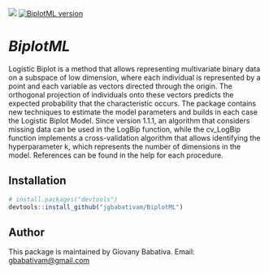 ![](https://cranlogs.r-pkg.org/badges/grand-total/BiplotML)
[![BiplotML version](https://badge.fury.io/js/BiplotML.svg)](//npmjs.com/package/BiplotML)

# *BiplotML*

Logistic Biplot is a method that allows representing multivariate binary data on a subspace of low dimension, where each individual is represented by a point and each variable as vectors directed through the origin. The orthogonal projection of individuals onto these vectors predicts the expected probability that the characteristic occurs. The package contains new techniques to estimate the model parameters and builds in each case the Logistic Biplot Model. Since version 1.1.1, an algorithm that considers missing data can be used in the LogBip function, while the cv_LogBip function implements a cross-validation algorithm that allows identifying the hyperparameter k, which represents the number of dimensions in the model. References can be found in the help for each procedure.

## Installation

``` r
# install.packages("devtools")
devtools::install_github("jgbabativam/BiplotML")
```

## Author

This package is maintained by Giovany Babativa. Email: gbabativam@gmail.com
